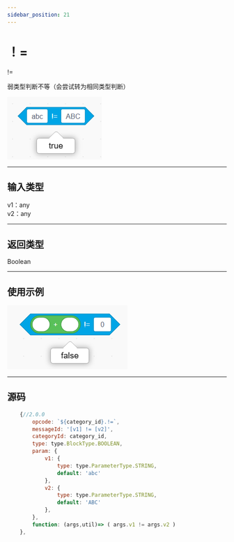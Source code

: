 ```yaml
---
sidebar_position: 21
---
```

# ！=

!=

弱类型判断不等（会尝试转为相同类型判断）

![img](img\NOT=\image.png)  


***
## 输入类型
v1：any  
v2：any  


***
## 返回类型
Boolean


***
## 使用示例
![2](img\NOT=\2.png)  


***
## 源码
```js title="/categorys/string_and_type.js"
    {//2.0.0
        opcode: `${category_id}.!=`,
        messageId: '[v1] != [v2]',
        categoryId: category_id,
        type: type.BlockType.BOOLEAN,
        param: {
            v1: {
                type: type.ParameterType.STRING,
                default: 'abc'
            },
            v2: {
                type: type.ParameterType.STRING,
                default: 'ABC'
            },
        },
        function: (args,util)=> ( args.v1 != args.v2 )
    },
```
